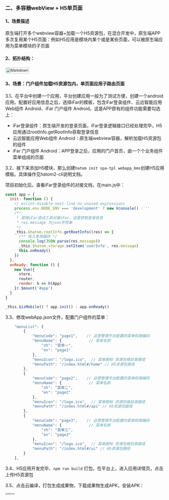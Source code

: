 ### 二、多容器webView + H5单页面

#### 1、场景描述

原生端打开多个webview容器+加载一个H5资源包，在混合开发中，原生端APP多次复用某个H5页面：例如H5应用是模块内某个或是某些页面，可以被原生端应用为菜单模块的子页面

#### 2、拓扑结构：

<div align="left">
  <img src="https://infocloud-hatom.oss-cn-hangzhou.aliyuncs.com/hatom/doc/resource/example/images/image2.png" alt="Markdown" style="zoom:80%;border:6px solid #eaecef"/>
</div>

#### 3、场景：门户组件加载H5资源包内，单页面应用子路由页面

3.1、在平台中创建一个应用，平台创建应用一般为了测试方便，创建一个android应用。配置好应用信息之后，选择iFar的模板，包含iFar登录组件、云远智能应用Web组件 Android、iFar 门户组件 Android。这是APP原有的组件功能需要勾选上：

- iFar登录组件：原生端开发的登录页面，iFar登录逻辑接口已经处理完毕，H5应用通过rootInfo.getRootInfo获取登录信息
- 云远智能应用Web组件 Android：原生端webview容器，解析加载H5资源包的组件
- iFar 门户组件 Android：APP登录之后，应用的门户首页，由一个个业务组件菜单组成的页面

3.2、接下来添加H5模块，那么创建`hatom init spa-tpl webapp_bms`创建H5应用模板。具体操作见hatom2-cli说明文档。

项目初始化后，查看iFar登录组件的对接文档，在main.js中：

```javascript
const app = {
  init: function () {
    // eslint-disable-next-line no-unused-expressions
    process.env.NODE_ENV === 'development' ? new Vconsole() : ''
    /**
     * 使用iFar调试工具对接iFar，这里获取登录信息
     * res.message 为json字符串
     */
    _this.$hatom.rootInfo.getRootInfo((res) => {
      /** 存入本地缓存 */
      console.log(JSON.parse(res.message))
      _this.$hatom.storage.setItem('userInfo', res.message)
      this.onReady()
    })
  },
  onReady: function () {
    new Vue({
      store,
      router,
      render: h => h(App)
    }).$mount('#app')
  }
}

_this.$isMobile() ? app.init() : app.onReady()
```



3.3、修改webApp.json文件，配置门户组件的菜单：

```javascript
    "menuList": [
        {
            "menuCode": "page1",    // 运营管理平台配置的菜单权限编码
            "menuName": {            // 菜单名称
                "zh": "菜单一", 
                "en": "page1" 
            },
            "menuIcon": "/logo.ico",  // 菜单图标 资源包根目录路径
            "menuPath": "/index.html#/home" // H5资源包路径 
        },
        {
            "menuCode": "page2",    // 运营管理平台配置的菜单权限编码
            "menuName": {            // 菜单名称
                "zh": "菜单二", 
                "en": "page2" 
            },
            "menuIcon": "/logo.ico",  // 菜单图标 资源包根目录路径
            "menuPath": "/index.html#/api" // H5资源包路径 
        },
        {
            "menuCode": "page3",    // 运营管理平台配置的菜单权限编码
            "menuName": {            // 菜单名称
                "zh": "菜单三", 
                "en": "page3" 
            },
            "menuIcon": "/logo.ico",  // 菜单图标 资源包根目录路径
            "menuPath": "/index.html#/ui" // H5资源包路径 
        }
    ],
```

3.4、H5应用开发完毕、`npm run build` 打包，在平台上，进入应用详情页，点击上传H5资源包

3.5、点击云编译，打包生成成果物，下载成果物生成APK，安装APK：

<div align="left">
  <img src="https://infocloud-hatom.oss-cn-hangzhou.aliyuncs.com/hatom/doc/resource/example/images/Screenshot_20210623_144018_com.qs.sq.jpg" alt="Markdown" style="zoom:33%;border:6px solid #eaecef"/>
</div>

